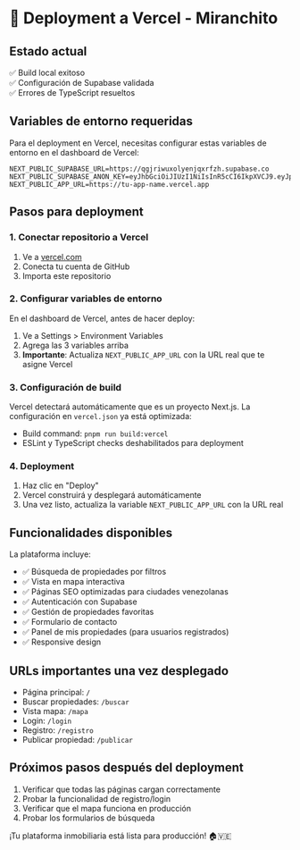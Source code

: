 # 🚀 Deployment a Vercel - Miranchito

## Estado actual
✅ Build local exitoso  
✅ Configuración de Supabase validada  
✅ Errores de TypeScript resueltos  

## Variables de entorno requeridas

Para el deployment en Vercel, necesitas configurar estas variables de entorno en el dashboard de Vercel:

```
NEXT_PUBLIC_SUPABASE_URL=https://qgjriwuxolyenjqxrfzh.supabase.co
NEXT_PUBLIC_SUPABASE_ANON_KEY=eyJhbGciOiJIUzI1NiIsInR5cCI6IkpXVCJ9.eyJpc3MiOiJzdXBhYmFzZSIsInJlZiI6InFnanJpd3V4b2x5ZW5qcXhyZnpoIiwicm9sZSI6ImFub24iLCJpYXQiOjE3NTM3ODIzOTgsImV4cCI6MjA2OTM1ODM5OH0.wcsrpnUZFJuBRTFsFQADm4kV9WLUO3reptzjR5x_Tg4
NEXT_PUBLIC_APP_URL=https://tu-app-name.vercel.app
```

## Pasos para deployment

### 1. Conectar repositorio a Vercel
1. Ve a [vercel.com](https://vercel.com)
2. Conecta tu cuenta de GitHub
3. Importa este repositorio

### 2. Configurar variables de entorno
En el dashboard de Vercel, antes de hacer deploy:
1. Ve a Settings > Environment Variables
2. Agrega las 3 variables arriba
3. **Importante**: Actualiza `NEXT_PUBLIC_APP_URL` con la URL real que te asigne Vercel

### 3. Configuración de build
Vercel detectará automáticamente que es un proyecto Next.js. La configuración en `vercel.json` ya está optimizada:
- Build command: `pnpm run build:vercel`
- ESLint y TypeScript checks deshabilitados para deployment

### 4. Deployment
1. Haz clic en "Deploy"
2. Vercel construirá y desplegará automáticamente
3. Una vez listo, actualiza la variable `NEXT_PUBLIC_APP_URL` con la URL real

## Funcionalidades disponibles

La plataforma incluye:
- ✅ Búsqueda de propiedades por filtros
- ✅ Vista en mapa interactiva
- ✅ Páginas SEO optimizadas para ciudades venezolanas
- ✅ Autenticación con Supabase
- ✅ Gestión de propiedades favoritas
- ✅ Formulario de contacto
- ✅ Panel de mis propiedades (para usuarios registrados)
- ✅ Responsive design

## URLs importantes una vez desplegado
- Página principal: `/`
- Buscar propiedades: `/buscar`
- Vista mapa: `/mapa`
- Login: `/login`
- Registro: `/registro`
- Publicar propiedad: `/publicar`

## Próximos pasos después del deployment
1. Verificar que todas las páginas cargan correctamente
2. Probar la funcionalidad de registro/login
3. Verificar que el mapa funciona en producción
4. Probar los formularios de búsqueda

¡Tu plataforma inmobiliaria está lista para producción! 🏠🇻🇪